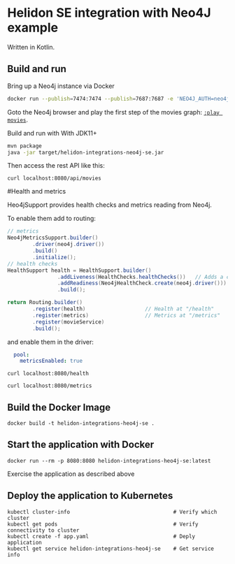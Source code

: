 # Helidon SE integration with Neo4J example

Written in Kotlin.

## Build and run

Bring up a Neo4j instance via Docker

```bash
docker run --publish=7474:7474 --publish=7687:7687 -e 'NEO4J_AUTH=neo4j/secret'  neo4j:4.0
```

Goto the Neo4j browser and play the first step of the movies graph: [`:play movies`](http://localhost:7474/browser/?cmd=play&arg=movies).

Build and run with With JDK11+
```bash
mvn package
java -jar target/helidon-integrations-neo4j-se.jar  
```

Then access the rest API like this:

````
curl localhost:8080/api/movies
````

#Health and metrics

Heo4jSupport provides health checks and metrics reading from Neo4j.

To enable them add to routing:
```java
// metrics
Neo4jMetricsSupport.builder()
        .driver(neo4j.driver())
        .build()
        .initialize();
// health checks
HealthSupport health = HealthSupport.builder()
                .addLiveness(HealthChecks.healthChecks())   // Adds a convenient set of checks
                .addReadiness(Neo4jHealthCheck.create(neo4j.driver()))
                .build();

return Routing.builder()
        .register(health)                   // Health at "/health"
        .register(metrics)                  // Metrics at "/metrics"
        .register(movieService)
        .build();
```
and enable them in the driver:
```yaml
  pool:
    metricsEnabled: true
```


````
curl localhost:8080/health
````

````
curl localhost:8080/metrics
````



## Build the Docker Image

```
docker build -t helidon-integrations-heo4j-se .
```

## Start the application with Docker

```
docker run --rm -p 8080:8080 helidon-integrations-heo4j-se:latest
```

Exercise the application as described above

## Deploy the application to Kubernetes

```
kubectl cluster-info                                 # Verify which cluster
kubectl get pods                                     # Verify connectivity to cluster
kubectl create -f app.yaml                           # Deply application
kubectl get service helidon-integrations-heo4j-se    # Get service info
```